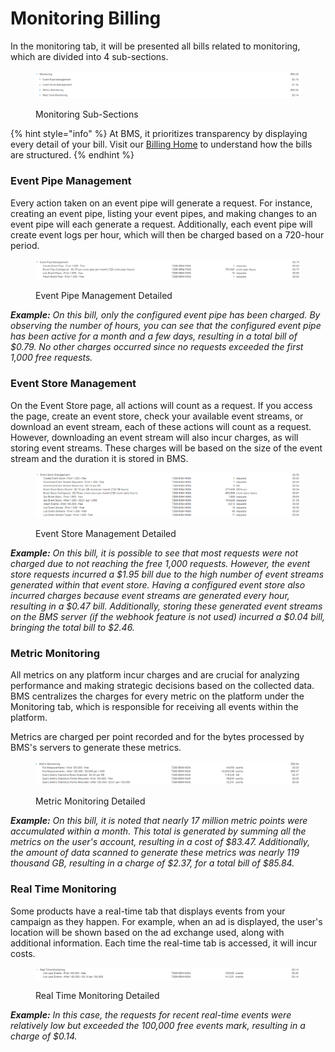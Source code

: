 # Monitoring Billing

In the monitoring tab, it will be presented all bills related to monitoring, which are divided into 4 sub-sections.

<figure><img src="../../.gitbook/assets/image (312).png" alt=""><figcaption><p>Monitoring Sub-Sections</p></figcaption></figure>

{% hint style="info" %}
At BMS, it prioritizes transparency by displaying every detail of your bill. Visit our [Billing Home](../billing.md) to understand how the bills are structured.
{% endhint %}

### Event Pipe Management

Every action taken on an event pipe will generate a request. For instance, creating an event pipe, listing your event pipes, and making changes to an event pipe will each generate a request. Additionally, each event pipe will create event logs per hour, which will then be charged based on a 720-hour period.

<figure><img src="../../.gitbook/assets/image (308).png" alt=""><figcaption><p>Event Pipe Management Detailed</p></figcaption></figure>

_**Example:**_ _On this bill, only the configured event pipe has been charged. By observing the number of hours, you can see that the configured event pipe has been active for a month and a few days, resulting in a total bill of $0.79. No other charges occurred since no requests exceeded the first 1,000 free requests._

### Event Store Management

On the Event Store page, all actions will count as a request. If you access the page, create an event store, check your available event streams, or download an event stream, each of these actions will count as a request. However, downloading an event stream will also incur charges, as will storing event streams. These charges will be based on the size of the event stream and the duration it is stored in BMS.

<figure><img src="../../.gitbook/assets/image (309).png" alt=""><figcaption><p>Event Store Management Detailed</p></figcaption></figure>

_**Example:** On this bill, it is possible to see that most requests were not charged due to not reaching the free 1,000 requests. However, the event store requests incurred a $1.95 bill due to the high number of event streams generated within that event store. Having a configured event store also incurred charges because event streams are generated every hour, resulting in a $0.47 bill. Additionally, storing these generated event streams on the BMS server (if the webhook feature is not used) incurred a $0.04 bill, bringing the total bill to $2.46._

### Metric Monitoring

All metrics on any platform incur charges and are crucial for analyzing performance and making strategic decisions based on the collected data. BMS centralizes the charges for every metric on the platform under the Monitoring tab, which is responsible for receiving all events within the platform.&#x20;

Metrics are charged per point recorded and for the bytes processed by BMS's servers to generate these metrics.

<figure><img src="../../.gitbook/assets/image (310).png" alt=""><figcaption><p>Metric Monitoring Detailed</p></figcaption></figure>

_**Example:** On this bill, it is noted that nearly 17 million metric points were accumulated within a month. This total is generated by summing all the metrics on the user's account, resulting in a cost of $83.47. Additionally, the amount of data scanned to generate these metrics was nearly 119 thousand GB, resulting in a charge of $2.37, for a total bill of $85.84._

### Real Time Monitoring

Some products have a real-time tab that displays events from your campaign as they happen. For example, when an ad is displayed, the user's location will be shown based on the ad exchange used, along with additional information. Each time the real-time tab is accessed, it will incur costs.

<figure><img src="../../.gitbook/assets/image (311).png" alt=""><figcaption><p>Real Time Monitoring Detailed</p></figcaption></figure>

_**Example:** In this case, the requests for recent real-time events were relatively low but exceeded the 100,000 free events mark, resulting in a charge of $0.14._
